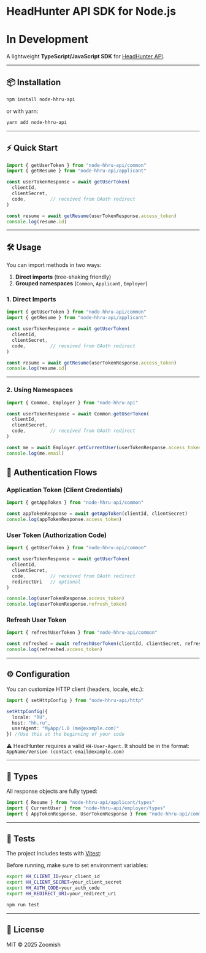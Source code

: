# HeadHunter API SDK for Node.js
# In Development

A lightweight **TypeScript/JavaScript SDK** for [HeadHunter API](https://api.hh.ru).

---

## 📦 Installation

```bash
npm install node-hhru-api
```

or with yarn:

```bash
yarn add node-hhru-api
```

---

## ⚡ Quick Start

```ts
import { getUserToken } from "node-hhru-api/common"
import { getResume } from "node-hhru-api/applicant"

const userTokenResponse = await getUserToken(
  clientId,
  clientSecret,
  code,         // received from OAuth redirect
)

const resume = await getResume(userTokenResponse.access_token)
console.log(resume.id)
```

---

## 🛠 Usage

You can import methods in two ways:

1. **Direct imports** (tree-shaking friendly)
2. **Grouped namespaces** (`Common`, `Applicant`, `Employer`)

### 1. Direct Imports

```ts
import { getUserToken } from "node-hhru-api/common"
import { getResume } from "node-hhru-api/applicant"

const userTokenResponse = await getUserToken(
  clientId,
  clientSecret,
  code,         // received from OAuth redirect
)

const resume = await getResume(userTokenResponse.access_token)
console.log(resume.id)
```

---


### 2. Using Namespaces

```ts
import { Common, Employer } from "node-hhru-api"

const userTokenResponse = await Common.getUserToken(
  clientId,
  clientSecret,
  code,         // received from OAuth redirect
)

const me = await Employer.getCurrentUser(userTokenResponse.access_token)
console.log(me.email)
```

## 🔑 Authentication Flows

### Application Token (Client Credentials)

```ts
import { getAppToken } from "node-hhru-api/common"

const appTokenResponse = await getAppToken(clientId, clientSecret)
console.log(appTokenResponse.access_token)
```

### User Token (Authorization Code)

```ts
import { getUserToken } from "node-hhru-api/common"

const userTokenResponse = await getUserToken(
  clientId,
  clientSecret,
  code,         // received from OAuth redirect
  redirectUri   // optional
)

console.log(userTokenResponse.access_token)
console.log(userTokenResponse.refresh_token)
```

### Refresh User Token

```ts
import { refreshUserToken } from "node-hhru-api/common"

const refreshed = await refreshUserToken(clientId, clientSecret, refreshToken)
console.log(refreshed.access_token)
```

---

## ⚙️ Configuration

You can customize HTTP client (headers, locale, etc.):

```ts
import { setHttpConfig } from "node-hhru-api/http"

setHttpConfig({
  locale: "RU",
  host: "hh.ru",
  userAgent: "MyApp/1.0 (me@example.com)"
}) //Use this at the beginning of your code
```

⚠️ HeadHunter requires a valid `HH-User-Agent`.
It should be in the format:
`AppName/Version (contact-email@example.com)`

---

## 📂 Types

All response objects are fully typed:

```ts
import { Resume } from "node-hhru-api/applicant/types"
import { CurrentUser } from "node-hhru-api/employer/types"
import { AppTokenResponse, UserTokenResponse } from "node-hhru-api/common/types"
```

---

## 🧪 Tests

The project includes tests with [Vitest](https://vitest.dev/):

Before running, make sure to set environment variables:

```bash
export HH_CLIENT_ID=your_client_id
export HH_CLIENT_SECRET=your_client_secret
export HH_AUTH_CODE=your_auth_code
export HH_REDIRECT_URI=your_redirect_uri
```

```bash
npm run test
```


---

## 📜 License

MIT © 2025 Zoomish

